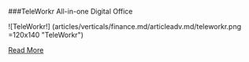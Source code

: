 ###TeleWorkr
All-in-one Digital Office

![TeleWorkr!] (articles/verticals/finance.md/articleadv.md/teleworkr.png =120x140 "TeleWorkr")

<a href="/products/teleworkr">Read More</a>